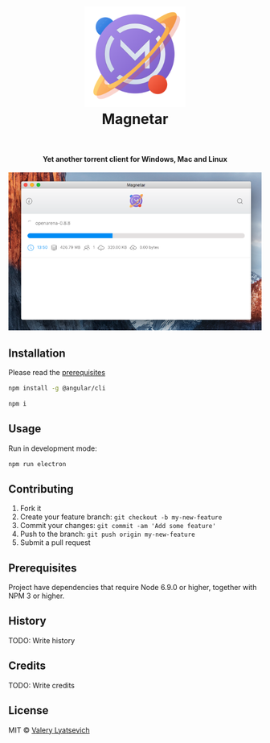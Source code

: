 <h1 align="center">
  <br>
  <img src="src/assets/logo.svg" alt="Magnetar" width="200">
  <br>
  Magnetar
  <br>
  <br>
</h1>

<h4 align="center">Yet another torrent client for Windows, Mac and Linux</h4>


<p align="center">
  <img src="src/assets/cover.png">
</p>

## Installation

Please read the [prerequisites](#prerequisites)

```bash
npm install -g @angular/cli
```

```bash
npm i
```

## Usage

Run in development mode:

```bash
npm run electron
```

## Contributing

1. Fork it
2. Create your feature branch: `git checkout -b my-new-feature`
3. Commit your changes: `git commit -am 'Add some feature'`
4. Push to the branch: `git push origin my-new-feature`
5. Submit a pull request

## Prerequisites

Project have dependencies that require Node 6.9.0 or higher, together with NPM 3 or higher.

## History

TODO: Write history

## Credits

TODO: Write credits

## License

MIT © [Valery Lyatsevich](http://lyatsevich.com)
